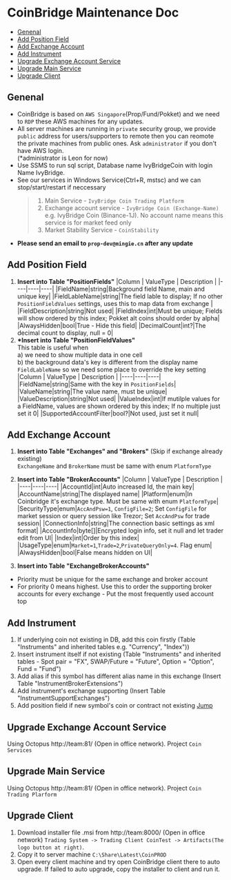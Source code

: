 # CoinBridge Maintenance Doc
  - [Genenal](#genenal)
  - [Add Position Field](#add-position-field)
  - [Add Exchange Account](#add-exchange-account)
  - [Add Instrument](#add-instrument)
  - [Upgrade Exchange Account Service](#upgrade-exchange-account-service)
  - [Upgrade Main Service](#upgrade-main-service)
  - [Upgrade Client](#upgrade-client)

## Genenal
- CoinBridge is based on `AWS Singapore`(Prop/Fund/Pokket) and we need to `RDP` these AWS machines for any updates.  
- All server machines are running in `private` security group, we provide `public` address for users/supporters to remote then you can reomote the private machines from public ones. Ask `administrator` if you don't have AWS login.  
(\*administrator is Leon for now)
- Use SSMS to run sql script, Database name IvyBridgeCoin with login Name IvyBridge.
- See our services in Windows Service(Ctrl+R, mstsc) and we can stop/start/restart if neccessary
    >1. Main Service - `IvyBridge Coin Trading Platform`
	>1. Exchange account service - `IvyBridge Coin (Exchange-Name)`  
	>e.g. IvyBridge Coin (Binance-1J). No account name means this service is for market feed only
	>1. Market Stability Service - `CoinStability`
- **Please send an email to `prop-dev@mingie.cn` after any update**

## Add Position Field
1. **Insert into Table "PositionFields"**
|Column | ValueType | Description |
|----|----|----|
|FieldName|string|Background field Name, main and unique key|
|FieldLableName|string|The field lable to display; If no other `PositionFieldValues` settings, uses this to map data from exchange |
|FieldDescription|string|Not used|
|FieldIndex|int|Must be unique; Fields will show ordered by this index; Pokket alt coins should order by alpha|
|AlwaysHidden|bool|True - Hide this field|
|DecimalCount|int?|The decimal count to display, null = 0|
1. **\*Insert into Table "PositionFieldValues"**  
This table is useful when  
a) we need to show multiple data in one cell  
b) the background data's key is different from the display name `FieldLableName` so we need some place to override the key setting
|Column | ValueType | Description |
|----|----|----|
|FieldName|string|Same with the key in `PositionFields`|
|ValueName|string|The value name, must be unique|
|ValueDescription|string|Not used|
|ValueIndex|int|If mutilple values for a FieldName, values are shown ordered by this index; If no multiple just set it 0|
|SupportedAccountFilter|bool?|Not used, just set it null|

## Add Exchange Account
1. **Insert into Table "Exchanges" and "Brokers"** (Skip if exchange already existing)  
`ExchangeName` and `BrokerName` must be same with enum `PlatformType`
2. **Insert into Table "BrokerAccounts"**
|Column | ValueType | Description |
|----|----|----|
|AccountId|int|Auto increased Id, the main key|
|AccountName|string|The displayed name|
|Platform|enum|In Coinbridge it's exchange type. Must be same with enum `PlatformType`|
|SecurityType|enum|`AccAndPsw=1`, `ConfigFile=2`; Set `ConfigFile` for market session or query session like Trezor; Set `AccAndPsw` for trade session|
|ConnectionInfo|string|The connection basic settings as xml format|
|AccountInfo|byte\[\]|Encrypted login info, set it null and let trader edit from UI|
|Index|int|Order by this index|
|UsageType|enum|`Market=1`,`Trade=2`,`PrivateQueryOnly=4`. Flag enum|
|AlwaysHidden|bool|False means hidden on UI|

3. **Insert into Table "ExchangeBrokerAccounts"**
- Priority must be unique for the same exchange and broker account
- For priority 0 means highest. Use this to order the supporting broker accounts for every exchange \- Put the most frequently used account top

## Add Instrument
1. If underlying coin not existing in DB, add this coin firstly (Table "Instruments" and inherited tables e.g. "Currency", "Index"))
1. Insert instrument itself if not existing (Table "Instruments" and inherited tables - Spot pair = "FX", SWAP/Future = "Future", Option = "Option", Fund = "Fund")  
1. Add alias if this symbol has different alias name in this exchange (Insert Table "InstrumentBrokerExtensions")
1. Add instrument's exchange supporting (Insert Table "InstrumentSupportExchanges")
1. Add position field if new symbol's coin or contract not existing [Jump](#add-position-field)

## Upgrade Exchange Account Service
Using Octopus http://team:81/ (Open in office network). Project `Coin Services`

## Upgrade Main Service
Using Octopus http://team:81/ (Open in office network). Project `Coin Trading Plarform`

## Upgrade Client
1. Download installer file .msi from http://team:8000/ (Open in office network) `Trading System -> Trading Client CoinTest -> Artifacts(The logo button at right)`.
1. Copy it to server machine `C:\Share\Latest\CoinPROD`
1. Open every client machine and try open CoinBridge client there to auto upgrade. If failed to auto upgrade, copy the installer to client and run it.
